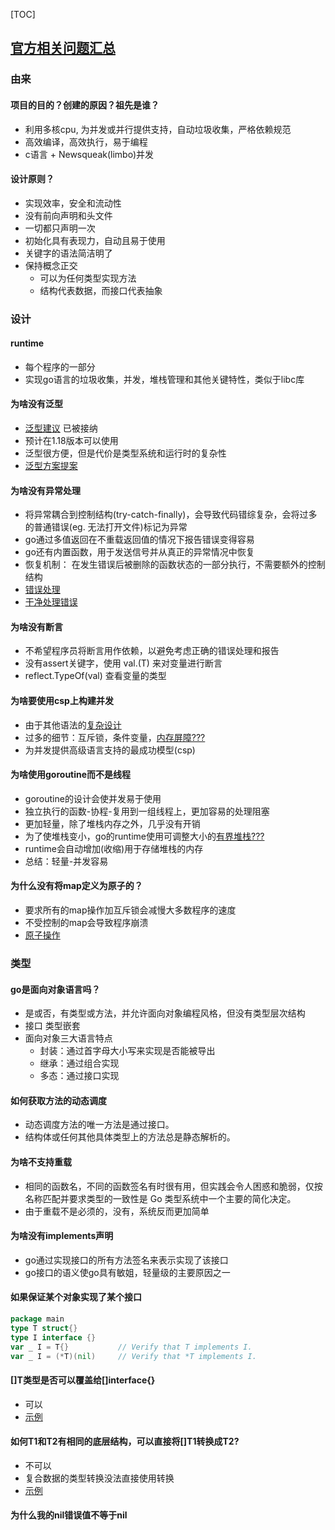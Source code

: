 [TOC]
## [官方相关问题汇总](https://golang.org/doc/faq)

### 由来
#### 项目的目的？创建的原因？祖先是谁？
- 利用多核cpu, 为并发或并行提供支持，自动垃圾收集，严格依赖规范
- 高效编译，高效执行，易于编程
- c语言 + Newsqueak(limbo)并发

#### 设计原则？
- 实现效率，安全和流动性
- 没有前向声明和头文件
- 一切都只声明一次
- 初始化具有表现力，自动且易于使用
- 关键字的语法简洁明了
- 保持概念正交
  - 可以为任何类型实现方法
  - 结构代表数据，而接口代表抽象
    
### 设计
#### runtime
- 每个程序的一部分
- 实现go语言的垃圾收集，并发，堆栈管理和其他关键特性，类似于libc库

#### 为啥没有泛型
- [泛型建议](https://golang.org/issue/43651) 已被接纳
- 预计在1.18版本可以使用
- 泛型很方便，但是代价是类型系统和运行时的复杂性
- [泛型方案提案](https://github.com/golang/go/issues/15292)

#### 为啥没有异常处理
- 将异常耦合到控制结构(try-catch-finally)，会导致代码错综复杂，会将过多的普通错误(eg. 无法打开文件)标记为异常
- go通过多值返回在不重载返回值的情况下报告错误变得容易
- go还有内置函数，用于发送信号并从真正的异常情况中恢复
- 恢复机制： 在发生错误后被删除的函数状态的一部分执行，不需要额外的控制结构
- [错误处理](https://blog.golang.org/defer-panic-and-recover)
- [干净处理错误](https://blog.golang.org/errors-are-values)

#### 为啥没有断言
- 不希望程序员将断言用作依赖，以避免考虑正确的错误处理和报告
- 没有assert关键字，使用 val.(T) 来对变量进行断言
- reflect.TypeOf(val)  查看变量的类型

#### 为啥要使用csp上构建并发
- 由于其他语法的[复杂设计](https://en.wikipedia.org/wiki/POSIX_Threads)
- 过多的细节：互斥锁，条件变量，[内存屏障???](???)
- 为并发提供高级语言支持的最成功模型(csp)

#### 为啥使用goroutine而不是线程
- goroutine的设计会使并发易于使用
- 独立执行的函数-协程-复用到一组线程上，更加容易的处理阻塞
- 更加轻量，除了堆栈内存之外，几乎没有开销
- 为了使堆栈变小，go的runtime使用可调整大小的[有界堆栈???](???)
- runtime会自动增加(收缩)用于存储堆栈的内存
- 总结：轻量-并发容易

#### 为什么没有将map定义为原子的？
- 要求所有的map操作加互斥锁会减慢大多数程序的速度
- 不受控制的map会导致程序崩溃
- [原子操作](https://blog.csdn.net/codragon/article/details/112526621)

### 类型
#### go是面向对象语言吗？
- 是或否，有类型或方法，并允许面向对象编程风格，但没有类型层次结构
- 接口 类型嵌套
- 面向对象三大语言特点
  - 封装：通过首字母大小写来实现是否能被导出
  - 继承：通过组合实现
  - 多态：通过接口实现
  
#### 如何获取方法的动态调度
- 动态调度方法的唯一方法是通过接口。
- 结构体或任何其他具体类型上的方法总是静态解析的。

#### 为啥不支持重载
- 相同的函数名，不同的函数签名有时很有用，但实践会令人困惑和脆弱，仅按名称匹配并要求类型的一致性是 Go 类型系统中一个主要的简化决定。
- 由于重载不是必须的，没有，系统反而更加简单

#### 为啥没有implements声明
- go通过实现接口的所有方法签名来表示实现了该接口
- go接口的语义使go具有敏姐，轻量级的主要原因之一

#### 如果保证某个对象实现了某个接口
```go
package main
type T struct{}
type I interface {}
var _ I = T{}           // Verify that T implements I.
var _ I = (*T)(nil)     // Verify that *T implements I.
```

#### []T类型是否可以覆盖给[]interface{} 
- 可以
- [示例](../../tips/interface/interface-implements/interface_to_t.go)

#### 如何T1和T2有相同的底层结构，可以直接将[]T1转换成T2?
- 不可以
- 复合数据的类型转换没法直接使用转换
- [示例](../../tips/interface/interface-implements/convert_T_same_underlying_type.go)


#### 为什么我的nil错误值不等于nil


